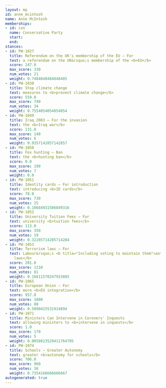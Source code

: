 ```yaml
---
layout: mp
id: anne_mcintosh
name: Anne McIntosh
memberships:
- id: con
  name: Conservative Party
  start: 
  end: 
stances:
- id: PW-1027
  title: Referendum on the UK's membership of the EU — For
  text: a referendum on the UK&rsquo;s membership of the <b>EU</b>
  score: 247.0
  max_score: 330
  num_votes: 21
  weight: 0.7484848484848485
- id: PW-1030
  title: Stop climate change
  text: measures to <b>prevent climate change</b>
  score: 559.0
  max_score: 740
  num_votes: 34
  weight: 0.7554054054054054
- id: PW-1049
  title: Iraq 2003 — For the invasion
  text: the <b>Iraq war</b>
  score: 131.0
  max_score: 140
  num_votes: 6
  weight: 0.9357142857142857
- id: PW-1050
  title: Fox hunting — Ban
  text: the <b>hunting ban</b>
  score: 0.0
  max_score: 190
  num_votes: 7
  weight: 0.0
- id: PW-1051
  title: Identity cards — For introduction
  text: introducing <b>ID cards</b>
  score: 78.0
  max_score: 730
  num_votes: 25
  weight: 0.10684931506849316
- id: PW-1052
  title: University Tuition Fees — For
  text: university <b>tuition fees</b>
  score: 113.0
  max_score: 350
  num_votes: 19
  weight: 0.32285714285714284
- id: PW-1053
  title: Terrorism laws — For
  text: Labour&rsquo;s <b title="Including voting to maintain them">anti-terrorism
    laws</b>
  score: 201.0
  max_score: 1210
  num_votes: 81
  weight: 0.16611570247933885
- id: PW-1065
  title: European Union — For
  text: more <b>EU integration</b>
  score: 957.0
  max_score: 1880
  num_votes: 88
  weight: 0.5090425531914894
- id: PW-1071
  title: Ministers Can Intervene in Coroners' Inquests
  text: allowing ministers to <b>intervene in inquests</b>
  score: 1.0
  max_score: 170
  num_votes: 5
  weight: 0.0058823529411764705
- id: PW-1074
  title: Schools — Greater Autonomy
  text: greater <b>autonomy for schools</b>
  score: 706.0
  max_score: 960
  num_votes: 36
  weight: 0.7354166666666667
autogenerated: true
---
```

